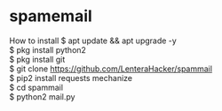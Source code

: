 # spamemail

 How to install
$ apt update && apt upgrade -y<br>
$ pkg install python2<br>
$ pkg install git<br>
$ git clone https://github.com/LenteraHacker/spammail<br>
$ pip2 install requests mechanize<br>
$ cd spammail<br>
$ python2 mail.py
